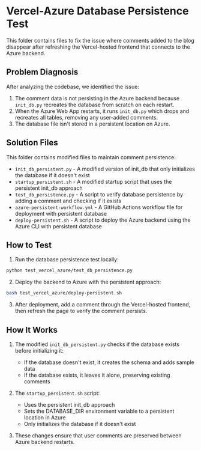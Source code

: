 # Vercel-Azure Database Persistence Test

This folder contains files to fix the issue where comments added to the blog disappear after refreshing the Vercel-hosted frontend that connects to the Azure backend.

## Problem Diagnosis

After analyzing the codebase, we identified the issue:

1. The comment data is not persisting in the Azure backend because `init_db.py` recreates the database from scratch on each restart.
2. When the Azure Web App restarts, it runs `init_db.py` which drops and recreates all tables, removing any user-added comments.
3. The database file isn't stored in a persistent location on Azure.

## Solution Files

This folder contains modified files to maintain comment persistence:

- `init_db_persistent.py` - A modified version of init_db that only initializes the database if it doesn't exist
- `startup_persistent.sh` - A modified startup script that uses the persistent init_db approach
- `test_db_persistence.py` - A script to verify database persistence by adding a comment and checking if it exists
- `azure-persistent-workflow.yml` - A GitHub Actions workflow file for deployment with persistent database
- `deploy-persistent.sh` - A script to deploy the Azure backend using the Azure CLI with persistent database

## How to Test

1. Run the database persistence test locally:
```bash
python test_vercel_azure/test_db_persistence.py
```

2. Deploy the backend to Azure with the persistent approach:
```bash
bash test_vercel_azure/deploy-persistent.sh
```

3. After deployment, add a comment through the Vercel-hosted frontend, then refresh the page to verify the comment persists.

## How It Works

1. The modified `init_db_persistent.py` checks if the database exists before initializing it:
   - If the database doesn't exist, it creates the schema and adds sample data
   - If the database exists, it leaves it alone, preserving existing comments

2. The `startup_persistent.sh` script:
   - Uses the persistent init_db approach
   - Sets the DATABASE_DIR environment variable to a persistent location in Azure
   - Only initializes the database if it doesn't exist

3. These changes ensure that user comments are preserved between Azure backend restarts. 